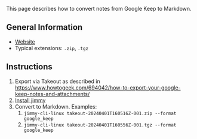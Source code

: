 This page describes how to convert notes from Google Keep to Markdown.

## General Information

- [Website](https://keep.google.com/)
- Typical extensions: `.zip`, `.tgz`

## Instructions

1. Export via Takeout as described in <https://www.howtogeek.com/694042/how-to-export-your-google-keep-notes-and-attachments/>
2. [Install jimmy](../index.md#installation)
3. Convert to Markdown. Examples:
    1. `jimmy-cli-linux takeout-20240401T160516Z-001.zip --format google_keep`
    2. `jimmy-cli-linux takeout-20240401T160556Z-001.tgz --format google_keep`
